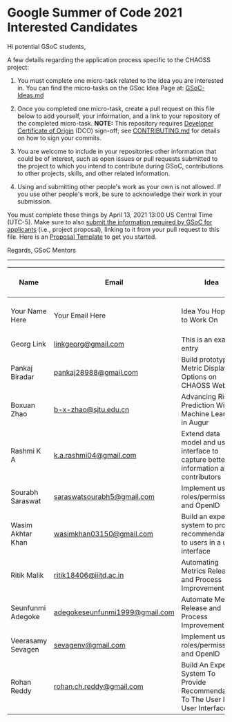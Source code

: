# Google Summer of Code 2021 Interested Candidates

Hi potential GSoC students,

A few details regarding the application process specific to the CHAOSS project:

1) You must complete one micro-task related to the idea you are interested in. You can find the micro-tasks on the GSoc Idea Page at: [GSoC-Ideas.md](./GSoC-Ideas.md)

2) Once you completed one micro-task, create a pull request on this file below to add yourself, your information, and a link to your repository of the completed micro-task. **NOTE:** This repository requires [Developer Certificate of Origin](https://developercertificate.org/) (DCO) sign-off; see [CONTRIBUTING.md](https://github.com/chaoss/governance/blob/master/CONTRIBUTING.md#code-or-document-change-contributions-github-interface) for details on how to sign your commits.

3) You are welcome to include in your repositories other information that could be of interest, such as open issues or pull requests submitted to the project to which you intend to contribute during GSoC, contributions to other projects, skills, and other related information.

4) Using and submitting other people's work as your own is not allowed. If you use other people's work, be sure to acknowledge their work in your submission.

You must complete these things by April 13, 2021 13:00 US Central Time (UTC-5). Make sure to also [submit the information required by GSoC for applicants](https://summerofcode.withgoogle.com/) (i.e., project proposal), linking to it from your pull request to this file. Here is an [Proposal Template](https://docs.google.com/document/d/1YZez6_hgp2dBybEsMZoQ-ONB9IawK4_OPISLHe9Tjew/edit) to get you started.

Regards,
GSoC Mentors

------

| Name | Email | Idea | Micro-Task Repository | Project Proposal
| --- | --- | --- | --- | --- | 
| Your Name Here | Your Email Here |  Idea You Hoping to Work On | Link to your Mico-task Repo | Link to Your Proposal |
| Georg Link | linkgeorg@gmail.com | This is an example entry | [Micro-task](https://github.com/chaoss/governance/blob/master/GSoC-Ideas.md) | [Proposal Template](https://docs.google.com/document/d/1YZez6_hgp2dBybEsMZoQ-ONB9IawK4_OPISLHe9Tjew/edit) |
| Pankaj Biradar | pankaj28988@gmail.com | Build prototype Metric Display Options on CHAOSS Website | [Micro-task](https://github.com/pankaj892/CHAOSS-task) | [Proposal](https://docs.google.com/document/d/1RiErLUDrfcRfbdM5WOk5E72xpqwtGuWB8p-N8bZSZE8/edit?usp=sharing) |
| Boxuan Zhao | b-x-zhao@sjtu.edu.cn | Advancing Risk Prediction With Machine Learning in Augur | [Micro-task](https://github.com/BoxuanZhao/augur) | [Proposal](https://docs.google.com/document/d/1VJb2vbmq2CY1_PZbs91qT7mmAXF85440aM3ar9yL7I8/edit?usp=sharing) |
| Rashmi K A | k.a.rashmi04@gmail.com | Extend data model and user interface to capture better information about contributors | [Micro-task](https://github.com/Rashmi-K-A/chaoss-sortinghat) | [Proposal](https://docs.google.com/document/d/1oUd-G-N4VXh77FRI4PTSWJHoVxGt2WZDNu7JwuFMbW4/edit?usp=sharing) |
| Sourabh Saraswat | saraswatsourabh5@gmail.com | Implement user roles/permissions and OpenID | [Micro-task](https://github.com/SourabhSaraswat-191939/GSoC-chaoss-microtasks) | [Proposal](https://docs.google.com/document/d/1_4VhenTS9VmYEZVBLrG0O1WbQ1qW41NuTIKaifeQEUE/edit?usp=sharing) |
| Wasim Akhtar Khan | wasimkhan03150@gmail.com | Build an expert system to provide recommendations to users in a user interface | [Micro-task](https://github.com/WasimAkhtarKhan/Micro-Tasks-CHAOSS) | [Proposal](https://docs.google.com/document/d/1FfAN_z1lbiFupy8LfGVqJXhbOXwZW4K-0V1ZvyqLQvs/edit?usp=sharing) |
| Ritik Malik | ritik18406@iiitd.ac.in | Automating Metrics Release and Process Improvement | [Micro-task](https://github.com/ritik-malik/Microtasks) | [Proposal](https://docs.google.com/document/d/1bt-C_e10NB9wqYFVL3AgBwMN0JaelVHMznVBgFmoR-0/edit?usp=sharing) |
| Seunfunmi Adegoke | adegokeseunfunmi1999@gmail.com | Automate Metrics Release and Process Improvement | [Micro-task](https://github.com/seun-beta/Microtasks)  | [Proposal](https://docs.google.com/document/d/1RczgixFOY1V3KOHuLMyrm-e33ItnVZD6Cm26oI-muSs/edit?usp=sharing) |
| Veerasamy Sevagen | sevagenv@gmail.com | Implement user roles/permissions and OpenID | [Micro-task](https://github.com/VSevagen/chaoss-microtasks) | [Proposal](https://docs.google.com/document/d/12HH906PcyexTFovHYcpTXsoABf7ZCZMZWP94DMDAjAI/edit?usp=sharing) |
| Rohan Reddy | rohan.ch.reddy@gmail.com | Build An Expert System To Provide Recommendations To The User In A User Interface | [Microtasks](https://github.com/rohanreddych/chaoss-microtasks) | [Proposal](https://docs.google.com/document/d/1W9eW0Qd-QteZdWJlTTHEKAl5D8KVxoKPgME_RGdRFtE/edit?usp=sharing) |
